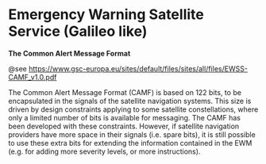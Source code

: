 # Emergency Warning Satellite Service (Galileo like)

**The Common Alert Message Format**

@see https://www.gsc-europa.eu/sites/default/files/sites/all/files/EWSS-CAMF_v1.0.pdf

The Common Alert Message Format (CAMF) is based on 122 bits, to be encapsulated in the signals of
the satellite navigation systems. This size is driven by design constraints applying to some satellite
constellations, where only a limited number of bits is available for messaging. The CAMF has been
developed with these constraints. However, if satellite navigation providers have more space in their
signals (i.e. spare bits), it is still possible to use these extra bits for extending the information contained
in the EWM (e.g. for adding more severity levels, or more instructions).

